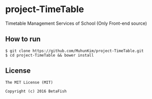 # project-TimeTable
Timetable Management Services of School (Only Front-end source)

## How to run
```console
$ git clone https://github.com/MuhunKim/project-TimeTable.git
$ cd project-TimeTable && bower install
```
## License
```
The MIT License (MIT)

Copyright (c) 2016 BetaFish
```
